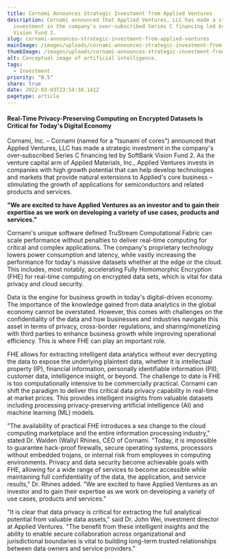 ```yaml
---
title: Cornami Announces Strategic Investment from Applied Ventures
description: Cornami announced that Applied Ventures, LLC has made a strategic
  investment in the company's over-subscribed Series C financing led by SoftBank
  Vision Fund 2.
slug: cornami-announces-strategic-investment-from-applied-ventures
mainImage: /images/uploads/cornami-announces-strategic-investment-from-applied-ventures-featured.jpg
thumbImage: /images/uploads/cornami-announces-strategic-investment-from-applied-ventures-thumb.jpg
alt: Conceptual image of artificial intelligence.
tags:
  - Investment
priority: "0.5"
share: true
date: 2022-03-03T23:54:38.141Z
pagetype: article
---
```

#### Real-Time Privacy-Preserving Computing on Encrypted Datasets Is Critical for Today's Digital Economy

Cornami, Inc. – Cornami (named for a "tsunami of cores") announced that Applied Ventures, LLC has made a strategic investment in the company's over-subscribed Series C financing led by SoftBank Vision Fund 2. As the venture capital arm of Applied Materials, Inc., Applied Ventures invests in companies with high growth potential that can help develop technologies and markets that provide natural extensions to Applied's core business – stimulating the growth of applications for semiconductors and related products and services.

**"We are excited to have Applied Ventures as an investor and to gain their expertise as we work on developing a variety of use cases, products and services."**

Cornami's unique software defined TruStream Computational Fabric can scale performance without penalties to deliver real-time computing for critical and complex applications. The company's proprietary technology lowers power consumption and latency, while vastly increasing the performance for today's massive datasets whether at the edge or the cloud. This includes, most notably, accelerating Fully Homomorphic Encryption (FHE) for real-time computing on encrypted data sets, which is vital for data privacy and cloud security.

Data is the engine for business growth in today's digital-driven economy. The importance of the knowledge gained from data analytics in the global economy cannot be overstated. However, this comes with challenges on the confidentiality of the data and how businesses and industries navigate this asset in terms of privacy, cross-border regulations, and sharing/monetizing with third parties to enhance business growth while improving operational efficiency. This is where FHE can play an important role.

FHE allows for extracting intelligent data analytics without ever decrypting the data to expose the underlying plaintext data, whether it is intellectual property (IP), financial information, personally identifiable information (PII), customer data, intelligence insight, or beyond. The challenge to date is FHE is too computationally intensive to be commercially practical. Cornami can shift the paradigm to deliver this critical data privacy capability in real-time at market prices. This provides intelligent insights from valuable datasets including processing privacy-preserving artificial intelligence (AI) and machine learning (ML) models.

"The availability of practical FHE introduces a sea change to the cloud computing marketplace and the entire information processing industry," stated Dr. Walden (Wally) Rhines, CEO of Cornami. "Today, it is impossible to guarantee hack-proof firewalls, secure operating systems, processors without embedded trojans, or internal risk from employees in computing environments. Privacy and data security become achievable goals with FHE, allowing for a wide range of services to become accessible while maintaining full confidentiality of the data, the application, and service results," Dr. Rhines added. "We are excited to have Applied Ventures as an investor and to gain their expertise as we work on developing a variety of use cases, products and services."

"It is clear that data privacy is critical for extracting the full analytical potential from valuable data assets," said Dr. John Wei, investment director at Applied Ventures. "The benefit from these intelligent insights and the ability to enable secure collaboration across organizational and jurisdictional boundaries is vital to building long-term trusted relationships between data owners and service providers."